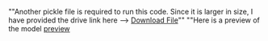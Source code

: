 ""Another pickle file is required to run this code. Since it is larger in size, I have provided the drive link here --> [Download File](https://drive.google.com/file/d/1xj9GenLnuaNOVCGMsZhxiFp5Atzp9uXQ/view?usp=sharing)""
""Here is a preview of the model [preview]()

